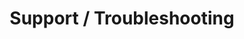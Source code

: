 ---
title: Support / Troubleshooting
description: Learn how to get help with Narrative and troubleshoot common issues.
---